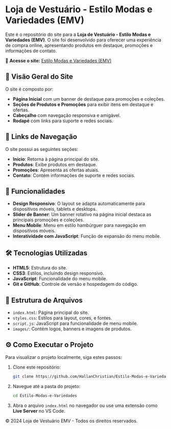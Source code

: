 # Loja de Vestuário - Estilo Modas e Variedades (EMV)

Este é o repositório do site para a **Loja de Vestuário - Estilo Modas e Variedades (EMV)**. O site foi desenvolvido para oferecer uma experiência de compra online, apresentando produtos em destaque, promoções e informações de contato.

🔗 **Acesse o site:** [Estilo Modas e Variedades (EMV)](https://hallanchristian.github.io/Estilo-Modas-e-Variedades/index.html)

## 📸 Visão Geral do Site

O site é composto por:
- **Página Inicial** com um banner de destaque para promoções e coleções.
- **Seções de Produtos e Promoções** para exibir itens em destaque e ofertas.
- **Cabeçalho** com navegação responsiva e amigável.
- **Rodapé** com links para suporte e redes sociais.

## 🔗 Links de Navegação

O site possui as seguintes seções:
- **Início**: Retorna à página principal do site.
- **Produtos**: Exibe produtos em destaque.
- **Promoções**: Apresenta as ofertas atuais.
- **Contato**: Contém informações de suporte e redes sociais.

## 🚀 Funcionalidades

- **Design Responsivo**: O layout se adapta automaticamente para dispositivos móveis, tablets e desktops.
- **Slider de Banner**: Um banner rotativo na página inicial destaca as principais promoções e coleções.
- **Menu Mobile**: Menu em estilo hambúrguer para navegação em dispositivos móveis.
- **Interatividade com JavaScript**: Função de expansão do menu mobile.

## 🛠️ Tecnologias Utilizadas

- **HTML5**: Estrutura do site.
- **CSS3**: Estilos, incluindo design responsivo.
- **JavaScript**: Funcionalidade do menu mobile.
- **Git e GitHub**: Controle de versão e hospedagem do código.

## 🎨 Estrutura de Arquivos

- `index.html`: Página principal do site.
- `styles.css`: Estilos para layout, cores, e fontes.
- `script.js`: JavaScript para funcionalidade de menu mobile.
- `images/`: Contém logos, banners e imagens de produtos.

## ⚙️ Como Executar o Projeto

Para visualizar o projeto localmente, siga estes passos:

1. Clone este repositório:
   ```bash
   git clone https://github.com/HallanChristian/Estilo-Modas-e-Variedades.git
   ```

2. Navegue até a pasta do projeto:
   ```bash
   cd Estilo-Modas-e-Variedades
   ```
   
3. Abra o arquivo `index.html` no navegador ou use uma extensão como **Live Server** no VS Code.

© 2024 Loja de Vestuário EMV - Todos os direitos reservados.
